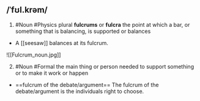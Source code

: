 ## /ˈfʊl.krəm/
1. #Noun #Physics 
plural **fulcrums** or **fulcra**
the point at which a bar, or something that is balancing, is supported or balances

- A [[seesaw]] balances at its fulcrum.

![[Fulcrum_noun.jpg]]

2. #Noun  #Formal 
the main thing or person needed to support something or to make it work or happen

- ==fulcrum of the debate/argument==
The fulcrum of the debate/argument is the individuals right to choose.

